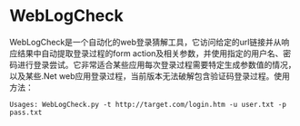 # WebLogCheck
WebLogCheck是一个自动化的web登录猜解工具，它访问给定的url链接并从响应结果中自动提取登录过程的form action及相关参数，并使用指定的用户名、密码进行登录尝试。它非常适合某些应用每次登录过程需要特定生成参数值的情况，以及某些.Net web应用登录过程，当前版本无法破解包含验证码登录过程。使用方法：

    Usages: WebLogCheck.py -t http://target.com/login.htm -u user.txt -p pass.txt

